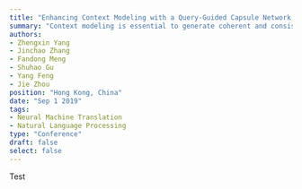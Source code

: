 ```yaml
---
title: "Enhancing Context Modeling with a Query-Guided Capsule Network for Document-level Translation"
summary: "Context modeling is essential to generate coherent and consistent translation for Document-level Neural Machine Translations. The widely used method for document-level translation usually compresses the context information into a representation via hierarchical attention networks. However, this method neither considers the relationship between context words nor distinguishes the roles of context words. To address this problem, we propose a query-guided capsule networks to cluster context information into different perspectives from which the target translation may concern. Experiment results show that our method can significantly outperform strong baselines on multiple data sets of different domains."
authors:
- Zhengxin Yang
- Jinchao Zhang
- Fandong Meng
- Shuhao Gu
- Yang Feng
- Jie Zhou
position: "Hong Kong, China"
date: "Sep 1 2019"
tags:
- Neural Machine Translation
- Natural Language Processing
type: "Conference"
draft: false
select: false
---
```


Test